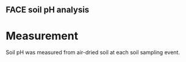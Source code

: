 ## FACE soil pH analysis

# Measurement
Soil pH was measured from air-dried soil at each soil sampling event. 